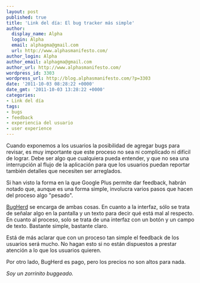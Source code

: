 ```yaml
---
layout: post
published: true
title: 'Link del día: El bug tracker más simple'
author:
  display_name: Alpha
  login: Alpha
  email: alphagma@gmail.com
  url: http://www.alphasmanifesto.com/
author_login: Alpha
author_email: alphagma@gmail.com
author_url: http://www.alphasmanifesto.com/
wordpress_id: 3303
wordpress_url: http://blog.alphasmanifesto.com/?p=3303
date: '2011-10-03 08:28:22 +0000'
date_gmt: '2011-10-03 13:28:22 +0000'
categories:
- Link del día
tags:
- bugs
- feedback
- experiencia del usuario
- user experience
---
```


Cuando exponemos a los usuarios la posibilidad de agregar bugs para revisar, es muy importante que este proceso no sea ni complicado ni difícil de lograr. Debe ser algo que cualquiera pueda entender, y que no sea una interrupción al flujo de la aplicación para que los usuarios puedan reportar también detalles que necesiten ser arreglados.

Si han visto la forma en la que Google Plus permite dar feedback, habrán notado que, aunque es una forma simple, involucra varios pasos que hacen del proceso algo "pesado".

[BugHerd](http://www.bugherd.com/) se encarga de ambas cosas. En cuanto a la interfaz, sólo se trata de señalar algo en la pantalla y un texto para decir qué está mal al respecto. En cuanto al proceso, solo se trata de una interfaz con un botón y un campo de texto. Bastante simple, bastante claro.

Está de más aclarar que con un proceso tan simple el feedback de los usuarios será mucho. No hagan esto si no están dispuestos a prestar atención a lo que los usuarios quieren.

Por otro lado, BugHerd es pago, pero los precios no son altos para nada.

_Soy un zorrinito buggeado._
